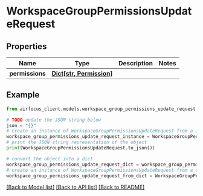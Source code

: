 # WorkspaceGroupPermissionsUpdateRequest


## Properties

Name | Type | Description | Notes
------------ | ------------- | ------------- | -------------
**permissions** | [**Dict[str, Permission]**](Permission.md) |  | 

## Example

```python
from airfocus_client.models.workspace_group_permissions_update_request import WorkspaceGroupPermissionsUpdateRequest

# TODO update the JSON string below
json = "{}"
# create an instance of WorkspaceGroupPermissionsUpdateRequest from a JSON string
workspace_group_permissions_update_request_instance = WorkspaceGroupPermissionsUpdateRequest.from_json(json)
# print the JSON string representation of the object
print(WorkspaceGroupPermissionsUpdateRequest.to_json())

# convert the object into a dict
workspace_group_permissions_update_request_dict = workspace_group_permissions_update_request_instance.to_dict()
# create an instance of WorkspaceGroupPermissionsUpdateRequest from a dict
workspace_group_permissions_update_request_from_dict = WorkspaceGroupPermissionsUpdateRequest.from_dict(workspace_group_permissions_update_request_dict)
```
[[Back to Model list]](../README.md#documentation-for-models) [[Back to API list]](../README.md#documentation-for-api-endpoints) [[Back to README]](../README.md)


